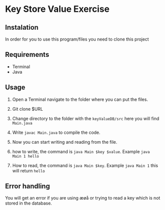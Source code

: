 # Key Store Value Exercise

## Instalation
In order for you to use this program/files you need to clone this project

## Requirements
  - Terminal
  - Java

## Usage
1. Open a Terminal navigate to the folder where you can put the files.

2. Git clone $URL 

3. Change directory to the folder with the `keyValueDB/src` here you will find `Main.java`  

4. Write `javac Main.java` to compile the code.

5. Now you can start writing and reading from the file.

6. how to write, the command is `java Main $key $value`. Example `java Main 1 hello`

7. How to read, the command is `java Main $key`. Example `java Main 1` this will return `hello`


## Error handling
You will get an error if you are using æøå or trying to read a key which is not stored in the database.
